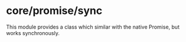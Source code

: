 # core/promise/sync

This module provides a class which similar with the native Promise, but works synchronously.
